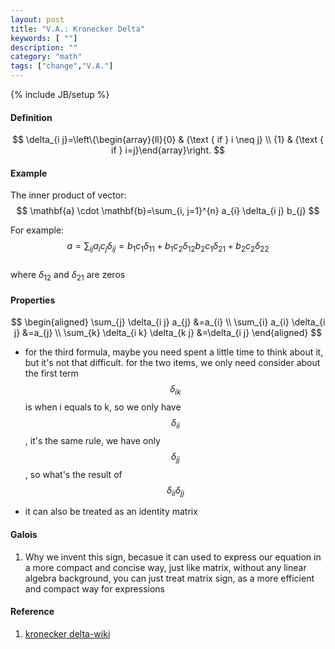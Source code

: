 ```yaml
---
layout: post
title: "V.A.: Kronecker Delta"
keywords: [ ""]
description: ""
category: "math"
tags: ["change","V.A."]
---
```

{% include JB/setup %}

#### Definition 
$$
\delta_{i j}=\left\{\begin{array}{ll}{0} & {\text { if } i \neq j} \\ {1} &
{\text { if } i=j}\end{array}\right.
$$

#### Example 
The inner product of vector: <br />
$$
\mathbf{a} \cdot \mathbf{b}=\sum_{i, j=1}^{n} a_{i} \delta_{i j} b_{j}
$$

For example: <br />
$$
a=\sum_{i j} a_{i} c_{j} \delta_{i j}=b_1 c_1 \delta_{11}+b_1 c_2 \delta_{12}
b_2 c_1 \delta_{21}+b_2 c_2 \delta_{22}
$$ <br />
where $\delta_{12}$ and $\delta_{21}$ are zeros



#### Properties 
$$
\begin{aligned} \sum_{j} \delta_{i j} a_{j} &=a_{i} \\ \sum_{i} a_{i} \delta_{i
j} &=a_{j} \\ \sum_{k} \delta_{i k} \delta_{k j} &=\delta_{i j} \end{aligned}
$$
- for the third formula, maybe you need spent a little time to think about it,
  but it's not that difficult. for the two items, we only need consider about
  the first term $$\delta_{i k}$$ is when i equals to k, so we only have
  $$\delta_{i i}$$, it's the same rule, we have only $$\delta_{j j}$$, so what's
  the result of $$
  \delta_{i i} \delta_{j j}
  $$

- it can also be treated as an identity matrix

#### Galois
1. Why we invent this sign, becasue it can used to express our equation in a
   more compact and concise way, just like matrix, without any linear algebra
   background, you can just treat matrix sign, as a more efficient and compact
   way for expressions

#### Reference
1. [kronecker delta-wiki](https://en.wikipedia.org/wiki/Kronecker_delta#Definitions_of_the_generalized_Kronecker_delta)
